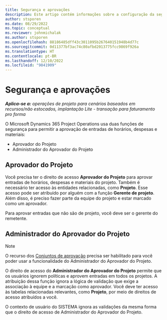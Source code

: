 ```yaml
---
title: Segurança e aprovações
description: Este artigo contém informações sobre a configuração da segurança para trabalhar com aprovações no Microsoft Dynamics 365 Project Operations.
author: stsporen
ms.date: 08/29/2022
ms.topic: conceptual
ms.reviewer: johnmichalak
ms.author: stsporen
ms.openlocfilehash: 88186485dff43c3011095b267640151948b4d77c
ms.sourcegitcommit: 0d11377bf3ac74c80afbd2013775fcc9869f926a
ms.translationtype: HT
ms.contentlocale: pt-BR
ms.lasthandoff: 12/10/2022
ms.locfileid: "9841909"
---
```

# <a name="security-and-approvals"></a>Segurança e aprovações

_**Aplica-se a:** operações de projeto para cenários baseados em recursos/não estocados, implantação Lite - transação para faturamento pro forma_

O Microsoft Dynamics 365 Project Operations usa duas funções de segurança para permitir a aprovação de entradas de horários, despesas e materiais:

- Aprovador do Projeto
- Administrador do Aprovador do Projeto

## <a name="project-approver"></a>Aprovador do Projeto

Você precisa ter o direito de acesso **Aprovador do Projeto** para aprovar entradas de horários, despesas e materiais do projeto. Também é necessário ter acesso às entidades relacionadas, como **Projeto**. Esse acesso pode ser atribuído por alguém com a função **Gerente de projeto**. Além disso, é preciso fazer parte da equipe do projeto e estar marcado como um aprovador.

Para aprovar entradas que não são de projeto, você deve ser o gerente do remetente.

## <a name="project-approver-admin"></a>Administrador do Aprovador do Projeto

> [!NOTE]
> O recurso dos [Conjuntos de aprovação](approval-sets.md) precisa ser habilitado para você poder usar a funcionalidade do Administrador do Aprovador do Projeto.

O direito de acesso do **Administrador do Aprovador do Projeto** permite que os usuários ignorem políticas e aprovem entradas em todos os projetos. A atribuição dessa função ignora a lógica de validação que exige a associação à equipe e a marcação como aprovador. Você deve ter acesso às tabelas relacionadas relevantes, como **Projeto**, por meio de direitos de acesso atribuídos a você.

O contexto de usuário do SISTEMA ignora as validações da mesma forma que o direito de acesso de Administrador do Aprovador do Projeto.
